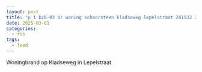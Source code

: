 ```yaml
---
layout: post
title: "p 1 bzb-03 br woning schoorsteen kladseweg lepelstraat 201532 201551"
date: 2025-03-01
categories: 
  - rss
tags: 
  - feed
---
```


Woningbrand op Kladseweg in Lepelstraat
